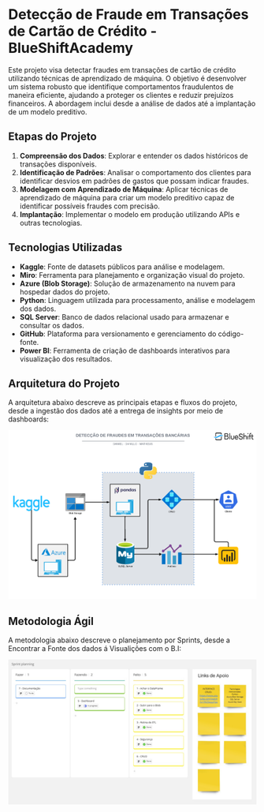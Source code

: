 # Detecção de Fraude em Transações de Cartão de Crédito - BlueShiftAcademy

Este projeto visa detectar fraudes em transações de cartão de crédito utilizando técnicas de aprendizado de máquina. O objetivo é desenvolver um sistema robusto que identifique comportamentos fraudulentos de maneira eficiente, ajudando a proteger os clientes e reduzir prejuízos financeiros. A abordagem inclui desde a análise de dados até a implantação de um modelo preditivo.

## Etapas do Projeto

1. **Compreensão dos Dados**: Explorar e entender os dados históricos de transações disponíveis.
2. **Identificação de Padrões**: Analisar o comportamento dos clientes para identificar desvios em padrões de gastos que possam indicar fraudes.
3. **Modelagem com Aprendizado de Máquina**: Aplicar técnicas de aprendizado de máquina para criar um modelo preditivo capaz de identificar possíveis fraudes com precisão.
4. **Implantação**: Implementar o modelo em produção utilizando APIs e outras tecnologias.

## Tecnologias Utilizadas

- **Kaggle**: Fonte de datasets públicos para análise e modelagem.
- **Miro**: Ferramenta para planejamento e organização visual do projeto.
- **Azure (Blob Storage)**: Solução de armazenamento na nuvem para hospedar dados do projeto.
- **Python**: Linguagem utilizada para processamento, análise e modelagem dos dados.
- **SQL Server**: Banco de dados relacional usado para armazenar e consultar os dados.
- **GitHub**: Plataforma para versionamento e gerenciamento do código-fonte.
- **Power BI**: Ferramenta de criação de dashboards interativos para visualização dos resultados.

## Arquitetura do Projeto

A arquitetura abaixo descreve as principais etapas e fluxos do projeto, desde a ingestão dos dados até a entrega de insights por meio de dashboards:

![Arquitetura do Projeto](Imagens/arquitetura_projeto.png)

## Metodologia Ágil

A metodologia abaixo descreve o planejamento por Sprints, desde a Encontrar a Fonte dos dados á Visualições com o B.I:

![Arquitetura do Projeto](Imagens/Planejamento.jpg)
